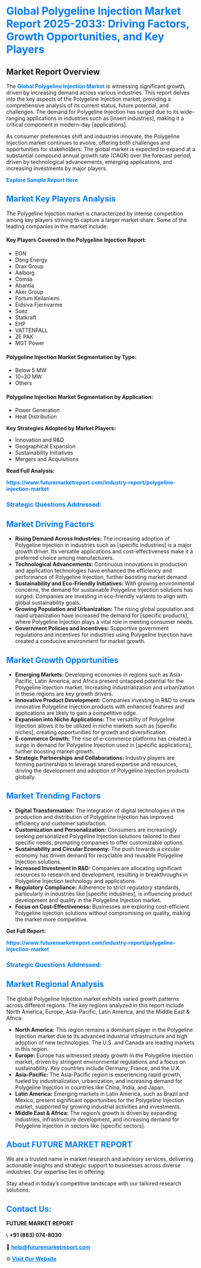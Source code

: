 <h1 style="color: #007BFF;">Global Polygeline Injection Market Report 2025-2033: Driving Factors, Growth Opportunities, and Key Players</h1>

<section id="overview">
<h2>Market Report Overview</h2>
<p>The <a href="https://www.futuremarketreport.com/industry-report/polygeline-injection-market" style="color: #007BFF; text-decoration: none;"><strong>Global Polygeline Injection Market</strong></a> is witnessing significant growth, driven by increasing demand across various industries. This report delves into the key aspects of the Polygeline Injection market, providing a comprehensive analysis of its current status, future potential, and challenges. The demand for Polygeline Injection has surged due to its wide-ranging applications in industries such as [insert industries], making it a critical component in modern-day [applications].</p>
<p>As consumer preferences shift and industries innovate, the Polygeline Injection market continues to evolve, offering both challenges and opportunities for stakeholders. The global market is expected to expand at a substantial compound annual growth rate (CAGR) over the forecast period, driven by technological advancements, emerging applications, and increasing investments by major players.</p>
</section>

<section id="overview">
<p><a href="https://www.futuremarketreport.com/request-sample/reportId=37122" style="color: #007BFF; text-decoration: none;"><strong>Explore Sample Report Here</strong></a></p>
</section>

<section id="key-players">
<h2 style="color: #007BFF;">Market Key Players Analysis</h2>
<p>The Polygeline Injection market is characterized by intense competition among key players striving to capture a larger market share. Some of the leading companies in the market include:</p>
<h4>Key Players Covered in the Polygeline Injection Report:</h4>
<ul><li>EON</li><li>Dong Energy</li><li>Drax Group</li><li>Aalborg</li><li>Comsa</li><li>Abantia</li><li>Aker Group</li><li>Fortum Keilaniemi</li><li>Eidsiva Fjernvarme</li><li>Suez</li><li>Statkraft</li><li>EHP</li><li>VATTENFALL</li><li>ZE PAK</li><li>MGT Power</li></ul>
<h4>Polygeline Injection Market Segmentation by Type:</h4>
<ul><li>Below 5 MW</li><li>10~20 MW</li><li>Others</li></ul>

<h4>Polygeline Injection Market Segmentation by Application:</h4>
<ul><li>Power Generation</li><li>Heat Distribution</li></ul>
<p><strong>Key Strategies Adopted by Market Players:</strong></p>
<ul>
<li>Innovation and R&D</li>
<li>Geographical Expansion</li>
<li>Sustainability Initiatives</li>
<li>Mergers and Acquisitions</li>
</ul>
</section>

<section>
<p><strong>Read Full Analysis: </strong></p><a href="https://www.futuremarketreport.com/industry-report/polygeline-injection-market" style="color: #007BFF; text-decoration: none;"><strong>https://www.futuremarketreport.com/industry-report/polygeline-injection-market</strong></a>
<h3 style="color: #007BFF;">Strategic Questions Addressed:</h3>
</section>

<section id="driving-factors">
<h2 style="color: #007BFF;">Market Driving Factors</h2>
<ul>
<li><strong>Rising Demand Across Industries:</strong> The increasing adoption of Polygeline Injection in industries such as [specific industries] is a major growth driver. Its versatile applications and cost-effectiveness make it a preferred choice among manufacturers.</li>
<li><strong>Technological Advancements:</strong> Continuous innovations in production and application technologies have enhanced the efficiency and performance of Polygeline Injection, further boosting market demand.</li>
<li><strong>Sustainability and Eco-Friendly Initiatives:</strong> With growing environmental concerns, the demand for sustainable Polygeline Injection solutions has surged. Companies are investing in eco-friendly variants to align with global sustainability goals.</li>
<li><strong>Growing Population and Urbanization:</strong> The rising global population and rapid urbanization have increased the demand for [specific products], where Polygeline Injection plays a vital role in meeting consumer needs.</li>
<li><strong>Government Policies and Incentives:</strong> Supportive government regulations and incentives for industries using Polygeline Injection have created a conducive environment for market growth.</li>
</ul>
</section>

<section id="growth-opportunities">
<h2 style="color: #007BFF;">Market Growth Opportunities</h2>
<ul>
<li><strong>Emerging Markets:</strong> Developing economies in regions such as Asia-Pacific, Latin America, and Africa present untapped potential for the Polygeline Injection market. Increasing industrialization and urbanization in these regions are key growth drivers.</li>
<li><strong>Innovative Product Development:</strong> Companies investing in R&D to create innovative Polygeline Injection products with enhanced features and applications are likely to gain a competitive edge.</li>
<li><strong>Expansion into Niche Applications:</strong> The versatility of Polygeline Injection allows it to be utilized in niche markets such as [specific niches], creating opportunities for growth and diversification.</li>
<li><strong>E-commerce Growth:</strong> The rise of e-commerce platforms has created a surge in demand for Polygeline Injection used in [specific applications], further boosting market growth.</li>
<li><strong>Strategic Partnerships and Collaborations:</strong> Industry players are forming partnerships to leverage shared expertise and resources, driving the development and adoption of Polygeline Injection products globally.</li>
</ul>
</section>

<section id="trending-factors">
<h2 style="color: #007BFF;">Market Trending Factors</h2>
<ul>
<li><strong>Digital Transformation:</strong> The integration of digital technologies in the production and distribution of Polygeline Injection has improved efficiency and customer satisfaction.</li>
<li><strong>Customization and Personalization:</strong> Consumers are increasingly seeking personalized Polygeline Injection solutions tailored to their specific needs, prompting companies to offer customizable options.</li>
<li><strong>Sustainability and Circular Economy:</strong> The push towards a circular economy has driven demand for recyclable and reusable Polygeline Injection solutions.</li>
<li><strong>Increased Investment in R&D:</strong> Companies are allocating significant resources to research and development, resulting in breakthroughs in Polygeline Injection technology and applications.</li>
<li><strong>Regulatory Compliance:</strong> Adherence to strict regulatory standards, particularly in industries like [specific industries], is influencing product development and quality in the Polygeline Injection market.</li>
<li><strong>Focus on Cost-Effectiveness:</strong> Businesses are exploring cost-efficient Polygeline Injection solutions without compromising on quality, making the market more competitive.</li>
</ul>
</section>

<section>
<p><strong>Get Full Report: </strong></p><a href="https://www.futuremarketreport.com/industry-report/polygeline-injection-market" style="color: #007BFF; text-decoration: none;"><strong>https://www.futuremarketreport.com/industry-report/polygeline-injection-market</strong></a>
<h3 style="color: #007BFF;">Strategic Questions Addressed:</h3>
</section>


<section id="regional-analysis">
<h2 style="color: #007BFF;">Market Regional Analysis</h2>
<p>The global Polygeline Injection market exhibits varied growth patterns across different regions. The key regions analyzed in this report include North America, Europe, Asia-Pacific, Latin America, and the Middle East & Africa:</p>
<ul>
<li><strong>North America:</strong> This region remains a dominant player in the Polygeline Injection market due to its advanced industrial infrastructure and high adoption of new technologies. The U.S. and Canada are leading markets in this region.</li>
<li><strong>Europe:</strong> Europe has witnessed steady growth in the Polygeline Injection market, driven by stringent environmental regulations and a focus on sustainability. Key countries include Germany, France, and the U.K.</li>
<li><strong>Asia-Pacific:</strong> The Asia-Pacific region is experiencing rapid growth, fueled by industrialization, urbanization, and increasing demand for Polygeline Injection in countries like China, India, and Japan.</li>
<li><strong>Latin America:</strong> Emerging markets in Latin America, such as Brazil and Mexico, present significant opportunities for the Polygeline Injection market, supported by growing industrial activities and investments.</li>
<li><strong>Middle East & Africa:</strong> The region’s growth is driven by expanding industries, infrastructure development, and increasing demand for Polygeline Injection in sectors like [specific sectors].</li>
</ul>
</section>

<footer>
<h2 style="color: #007BFF;">About FUTURE MARKET REPORT</h2>
<p>We are a trusted name in market research and advisory services, delivering actionable insights and strategic support to businesses across diverse industries. Our expertise lies in offering:</p>

<p>Stay ahead in today’s competitive landscape with our tailored research solutions.</p>

<h2 style="color: #007BFF;">Contact Us:</h2>
<p><strong>FUTURE MARKET REPORT</strong></p>
<p>📞 <strong>+91 (883) 074-8030</strong></p>
<p>📧 <strong><a href="mailto:help@futuremarketreport.com" style="color: #007BFF;">help@futuremarketreport.com</a></strong></p>
<p>🌐 <strong><a href="https://www.futuremarketreport.com/" style="color: #007BFF;">Visit Our Website</a></strong></p>
</footer>